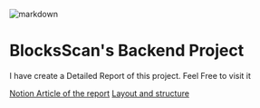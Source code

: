 ![markdown](https://i.giphy.com/media/v1.Y2lkPTc5MGI3NjExMTdwZHB6dzEyZWtpd2NrMzVjMW5vdGo2enBsbDhwNml3Zjh6bW02eiZlcD12MV9pbnRlcm5hbF9naWZfYnlfaWQmY3Q9Zw/YTqd8dVKY1I5ZR4KGk/giphy.gif)
<h1>BlocksScan's Backend Project</h1>
<p> I have create a Detailed Report of this project. Feel Free to visit it</p>
<a href="https://elemental-freighter-b7f.notion.site/BlocksScan-53bfbebeec934a5f9f624c1acb64abcc">Notion Article of the report</a>
<a href="https://whimsical.com/assignment-4KNBjojJdqMgqkN7pu5TAY"> Layout and structure</a>
